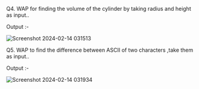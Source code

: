Q4. WAP for finding the volume of the cylinder by taking radius and height as input..

Output :-

![Screenshot 2024-02-14 031513](https://github.com/anantkaushik19/Assignment-2-Conditions/assets/159428443/cefcc432-b51b-4e96-badf-2fa37464c32f)

Q5. WAP to find the difference between ASCII of two characters ,take them as input..

Output :-

![Screenshot 2024-02-14 031934](https://github.com/anantkaushik19/Assignment-2-Conditions/assets/159428443/7e217344-c422-47f0-9e63-344d48783c2f)
